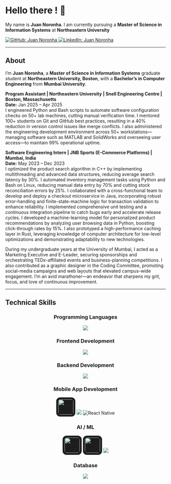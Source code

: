 <h1 align="left">Hello there ! 👋 </h1>

<p align="left">
My name is <b>Juan Noronha</b>. I am currently pursuing a <b>Master of Science in Information Systems</b> at <b>Northeastern University</b>
</p>

<p align="left">
  <a href="https://github.com/juannoronhajnb">
    <img src="https://img.shields.io/badge/GitHub-181717?style=for-the-badge&logo=github&logoColor=white" alt="GitHub: Juan Noronha" />
  </a>
  <a href="https://www.linkedin.com/in/juannoronhajnb/">
    <img src="https://img.shields.io/badge/LinkedIn-0077B5?style=for-the-badge&logo=linkedin&logoColor=white" alt="LinkedIn: Juan Noronha" />
  </a>
</p>

---

<h2 align="left">About</h2>

<p align="left">
I’m <b>Juan Noronha</b>, a <b>Master of Science in Information Systems</b> graduate student at <b>Northeastern University, Boston</b>, with a <b>Bachelor’s in Computer Engineering</b> from <b>Mumbai University</b>.
</p>

<!-- ADDED BLOCK: roles with Date on its own line (not italic) -->
<p align="left">
  <b>Program Assistant | Northeastern University | Snell Engineering Centre | Boston, Massachusetts</b><br/>
  <b>Date:</b> Jan 2025 – Apr 2025<br/>
  I engineered Python and Bash scripts to automate software configuration checks on 50+ lab machines, cutting manual verification time. I mentored 100+ students on Git and GitHub best practices, resulting in a 40% reduction in version control issues like merge conflicts. I also administered the engineering development environment across 50+ workstations—managing software such as MATLAB and SolidWorks and overseeing user access—to maintain 99% operational uptime.
</p>

<p align="left">
  <b>Software Engineering Intern | JNB Sports (E-Commerce Platforms) | Mumbai, India</b><br/>
  <b>Date:</b> May 2023 – Dec 2023<br/>
  I optimized the product search algorithm in C++ by implementing multithreading and advanced data structures, reducing average search latency by 30%. I automated inventory management tasks using Python and Bash on Linux, reducing manual data entry by 70% and cutting stock reconciliation errors by 25%. I collaborated with a cross-functional team to develop and deploy a checkout microservice in Java, incorporating robust error-handling and finite-state-machine logic for transaction validation to enhance reliability. I implemented comprehensive unit testing and a continuous integration pipeline to catch bugs early and accelerate release cycles. I developed a machine-learning model for personalized product recommendations by analyzing user browsing data in Python, boosting click-through rates by 15%. I also prototyped a high-performance caching layer in Rust, leveraging knowledge of computer architecture for low-level optimizations and demonstrating adaptability to new technologies.
</p>
<!-- /ADDED BLOCK -->

<p align="left">
During my undergraduate years at the University of Mumbai, I acted as a Marketing Executive and E-Leader, securing sponsorships and orchestrating TEDx-affiliated events and business-planning competitions. I also contributed as a graphic designer in the Coding Committee, promoting social-media campaigns and web layouts that elevated campus-wide engagement. I’m an avid marathoner—an endeavor that sharpens my grit, focus, and love of continuous improvement.
</p>

---
<h2 align="left">Technical Skills</h2>

<!-- Programming Languages -->
<div align="center">
  <h3>Programming Languages</h3>
  <img src="https://skillicons.dev/icons?i=c,cpp,cs,java,javascript,ruby,typescript,python,php&perline=9" />
</div>

<!-- Frontend Development -->
<div align="center">
  <h3>Frontend Development</h3>
  <img src="https://skillicons.dev/icons?i=vue,react,angular,bootstrap,css,html,sass,redux,tailwind&perline=9" />
</div>

<!-- Backend Development -->
<div align="center">
  <h3>Backend Development</h3>
  <img src="https://skillicons.dev/icons?i=nodejs,kafka,graphql,rabbitmq&perline=4" />
</div>

<!-- Mobile App Development -->
<div align="center">
  <h3>Mobile App Development</h3>
  
  <!-- Android (from Devicon) -->
  <img src="https://cdn.jsdelivr.net/gh/devicons/devicon/icons/android/android-original.svg" height="48" style="background:#1e1e1e; border-radius:12px; padding:6px;" alt="Android"/>
  
  <!-- Flutter, Kotlin (from skillicons) -->
  <img src="https://skillicons.dev/icons?i=flutter,kotlin" />
  
  <!-- React Native (reuse React logo) -->
  <img src="https://skillicons.dev/icons?i=react" alt="React Native" />
</div>

<!-- AI / ML -->
<div align="center">
  <h3>AI / ML</h3>
  <img src="https://cdn.jsdelivr.net/gh/devicons/devicon/icons/pandas/pandas-original.svg" height="48" style="background:#1e1e1e; border-radius:12px; padding:6px;" alt="Pandas"/>
  <img src="https://cdn.jsdelivr.net/gh/devicons/devicon/icons/scikitlearn/scikitlearn-original.svg" height="48" style="background:#1e1e1e; border-radius:12px; padding:6px;" alt="Scikit-learn"/>
  <img src="https://skillicons.dev/icons?i=tensorflow,pytorch&perline=2" />
</div>

<!-- Database -->
<div align="center">
  <h3>Database</h3>
  <img src="https://skillicons.dev/icons?i=mongodb,mysql,postgresql,redis&perline=4" />
</div>
